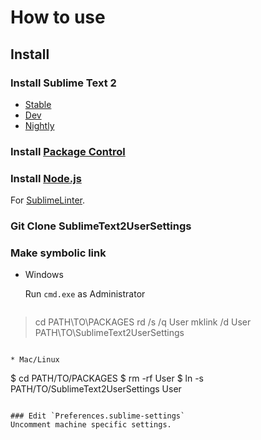 # How to use

## Install

### Install Sublime Text 2
* [Stable](http://www.sublimetext.com/2)
* [Dev](http://www.sublimetext.com/dev)
* [Nightly](http://www.sublimetext.com/nightly)

### Install [Package Control](http://wbond.net/sublime_packages/package_control/installation)

### Install [Node.js](http://nodejs.org/download/)
For [SublimeLinter](https://github.com/SublimeLinter/SublimeLinter).

### Git Clone SublimeText2UserSettings

### Make symbolic link
* Windows

  Run `cmd.exe` as Administrator

  ```
> cd PATH\TO\PACKAGES
> rd /s /q User
> mklink /d User PATH\TO\SublimeText2UserSettings
  ```

* Mac/Linux

  ```
$ cd PATH/TO/PACKAGES
$ rm -rf User
$ ln -s PATH/TO/SublimeText2UserSettings User
  ```

### Edit `Preferences.sublime-settings`
Uncomment machine specific settings.
